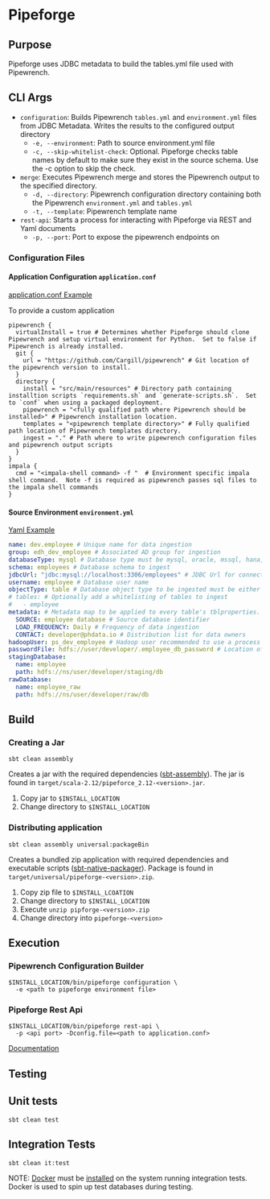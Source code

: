 # Pipeforge

## Purpose
Pipeforge uses JDBC metadata to build the tables.yml file used with Pipewrench.


## CLI Args

- `configuration`: Builds Pipewrench `tables.yml` and `environment.yml` files from JDBC Metadata.  Writes the results to the configured output directory
    - `-e, --environment`: Path to source environment.yml file
    - `-c, --skip-whitelist-check`: Optional. Pipeforge checks table names by default to make sure they exist in the source schema. Use the -c option to skip the check.
- `merge`: Executes Pipewrench merge and stores the Pipewrench output to the specified directory.
    - `-d, --directory`: Pipewrench configuration directory containing both the Pipewrench `environment.yml` and `tables.yml`
    - `-t, --template`: Pipewrench template name
- `rest-api`: Starts a process for interacting with Pipeforge via REST and Yaml documents
    - `-p, --port`: Port to expose the pipewrench endpoints on

### Configuration Files

#### Application Configuration `application.conf`
[application.conf Example](src/main/resources/application.conf)

To provide a custom application

```
pipewrench { 
  virtualInstall = true # Determines whether Pipeforge should clone Pipewrench and setup virtual environment for Python.  Set to false if Pipewrench is already installed.
  git {
    url = "https://github.com/Cargill/pipewrench" # Git location of the pipewrench version to install.
  }
  directory {
    install = "src/main/resources" # Directory path containing installtion scripts `requirements.sh` and `generate-scripts.sh`.  Set to `conf` when using a packaged deployment.
    pipewrench = "<fully qualified path where Pipewrench should be installed>" # Pipewrench installation location.
    templates = "<pipewrench template directory>" # Fully qualified path location of Pipewrench templates directory.
    ingest = "." # Path where to write pipewrench configuration files and pipewrench output scripts
  }
}
impala {
  cmd = "<impala-shell command> -f "  # Environment specific impala shell command.  Note -f is required as pipewrench passes sql files to the impala shell commands
}
```

#### Source Environment `environment.yml`
[Yaml Example](src/main/resources/environment.yml)
```yaml
name: dev.employee # Unique name for data ingestion
group: edh_dev_employee # Associated AD group for ingestion
databaseType: mysql # Database type must be mysql, oracle, mssql, hana, or teradata, as400, redshift
schema: employees # Database schema to ingest
jdbcUrl: "jdbc:mysql://localhost:3306/employees" # JDBC Url for connecting to database
username: employee # Database user name
objectType: table # Database object type to be ingested must be either table or view
# tables: # Optionally add a whitelisting of tables to ingest
#   - employee
metadata: # Metadata map to be applied to every table's tblproperties. https://www.cloudera.com/documentation/enterprise/latest/topics/impala_create_table.html
  SOURCE: employee database # Source database identifier
  LOAD_FREQUENCY: Daily # Frequency of data ingestion
  CONTACT: developer@phdata.io # Distribution list for data owners
hadoopUser: ps_dev_employee # Hadoop user recommended to use a process account
passwordFile: hdfs://user/developer/.employee_db_password # Location of sqoop's password file recommended HDFS location
stagingDatabase:
  name: employee
  path: hdfs://ns/user/developer/staging/db
rawDatabase:
  name: employee_raw
  path: hdfs://ns/user/developer/raw/db
```

## Build

### Creating a Jar

```sbtshell
sbt clean assembly
```

Creates a jar with the required dependencies ([sbt-assembly](https://github.com/sbt/sbt-assembly)).  The jar is found in  `target/scala-2.12/pipeforce_2.12-<version>.jar`.

1. Copy jar to `$INSTALL_LOCATION`
2. Change directory to `$INSTALL_LOCATION`

### Distributing application

```sbtshell
sbt clean assembly universal:packageBin
```
Creates a bundled zip application with required dependencies and executable scripts ([sbt-native-packager](https://github.com/sbt/sbt-native-packager)).  Package is found in `target/universal/pipeforge-<version>.zip`.

1. Copy zip file to `$INSTALL_LCOATION`
2. Change directory to `$INSTALL_LOCATION`
3. Execute `unzip pipforge-<version>.zip`
4. Change directory into `pipeforge-<version>`

## Execution

### Pipewrench Configuration Builder
```
$INSTALL_LOCATION/bin/pipeforge configuration \
  -e <path to pipeforge environment file>
```

### Pipeforge Rest Api
```
$INSTALL_LOCATION/bin/pipeforge rest-api \
  -p <api port> -Dconfig.file=<path to application.conf>
```
[Documentation](rest-api/README.md)

## Testing

## Unit tests

```sbtshell
sbt clean test
```

## Integration Tests

```sbtshell
sbt clean it:test
```

NOTE: [Docker](https://www.docker.com/) must be [installed](https://docs.docker.com/engine/installation/) on the system running integration tests.  Docker is used to spin up test databases during testing.

